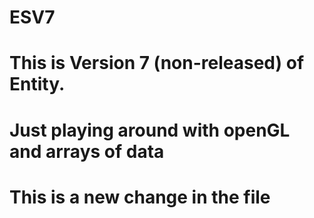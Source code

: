 # ESV7
# This is Version 7 (non-released) of Entity.
# Just playing around with openGL and arrays of data
# This is a new change in the file


